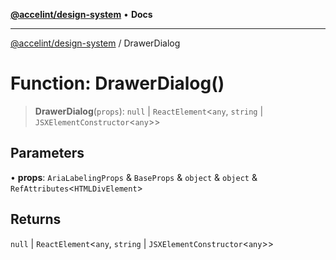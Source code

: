 [**@accelint/design-system**](../README.md) • **Docs**

***

[@accelint/design-system](../README.md) / DrawerDialog

# Function: DrawerDialog()

> **DrawerDialog**(`props`): `null` \| `ReactElement`\<`any`, `string` \| `JSXElementConstructor`\<`any`\>\>

## Parameters

• **props**: `AriaLabelingProps` & `BaseProps` & `object` & `object` & `RefAttributes`\<`HTMLDivElement`\>

## Returns

`null` \| `ReactElement`\<`any`, `string` \| `JSXElementConstructor`\<`any`\>\>
